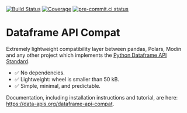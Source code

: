 [![Build Status](https://github.com/data-apis/dataframe-api-compat/workflows/tox/badge.svg)](https://github.com/data-apis/dataframe-api-compat/actions?workflow=tox)
[![Coverage](https://codecov.io/gh/MarcoGorelli/cython-lint/branch/main/graph/badge.svg)](https://codecov.io/gh/data-apis/dataframe-api-compat)
[![pre-commit.ci status](https://results.pre-commit.ci/badge/github/MarcoGorelli/dataframe-api-compat/main.svg)](https://results.pre-commit.ci/latest/github/MarcoGorelli/dataframe-api-compat/main)

# Dataframe API Compat

Extremely lightweight compatibility layer between pandas, Polars, Modin and any other project which implements the [Python Dataframe API Standard](https://data-apis.org/dataframe-api/).

- ✅ No dependencies.
- ✅ Lightweight: wheel is smaller than 50 kB.
- ✅ Simple, minimal, and predictable.

Documentation, including installation instructions and tutorial, are here: https://data-apis.org/dataframe-api-compat.
